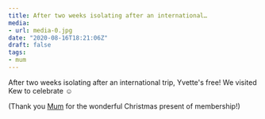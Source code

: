 ```yaml
---
title: After two weeks isolating after an international…
media:
- url: media-0.jpg
date: "2020-08-16T18:21:06Z"
draft: false
tags:
- mum
---
```

After two weeks isolating after an international trip, Yvette's free\! We visited Kew to celebrate ☺️



\(Thank you [Mum](/tags/mum) for the wonderful Christmas present of membership\!\)
